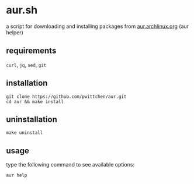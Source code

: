 aur.sh
======
a script for downloading and installing packages from [aur.archlinux.org](https://aur.archlinux.org/) (aur helper)

requirements
------------
`curl`, `jq`, `sed`, `git`

installation
------------

```
git clone https://github.com/pwittchen/aur.git
cd aur && make install
```

uninstallation
--------------

```
make uninstall
```

usage
-----

type the following command to see available options:

```
aur help
```
